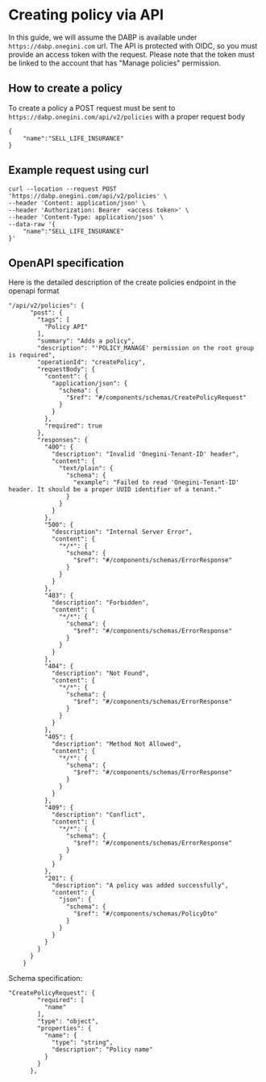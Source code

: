 # Creating policy via API
In this guide, we will assume the DABP is available under `https://dabp.onegini.com` url.
The API is protected with OIDC, so you must provide an access token with the request.
Please note that the token must be linked to the account that has "Manage policies" permission.

## How to create a policy
To create a policy a POST request must be sent to `https://dabp.onegini.com/api/v2/policies` with a proper request body
```
{
    "name":"SELL_LIFE_INSURANCE"
}
```


## Example request using curl

```
curl --location --request POST 'https://dabp.onegini.com/api/v2/policies' \
--header 'Content: application/json' \
--header 'Authorization: Bearer  <access token>' \
--header 'Content-Type: application/json' \
--data-raw '{
    "name":"SELL_LIFE_INSURANCE"
}'
```


## OpenAPI specification
Here is the detailed description of the create policies endpoint in the openapi format
``` 
"/api/v2/policies": {
      "post": {
        "tags": [
          "Policy API"
        ],
        "summary": "Adds a policy",
        "description": "'POLICY_MANAGE' permission on the root group is required",
        "operationId": "createPolicy",
        "requestBody": {
          "content": {
            "application/json": {
              "schema": {
                "$ref": "#/components/schemas/CreatePolicyRequest"
              }
            }
          },
          "required": true
        },
        "responses": {
          "400": {
            "description": "Invalid 'Onegini-Tenant-ID' header",
            "content": {
              "text/plain": {
                "schema": {
                  "example": "Failed to read 'Onegini-Tenant-ID' header. It should be a proper UUID identifier of a tenant."
                }
              }
            }
          },
          "500": {
            "description": "Internal Server Error",
            "content": {
              "*/*": {
                "schema": {
                  "$ref": "#/components/schemas/ErrorResponse"
                }
              }
            }
          },
          "403": {
            "description": "Forbidden",
            "content": {
              "*/*": {
                "schema": {
                  "$ref": "#/components/schemas/ErrorResponse"
                }
              }
            }
          },
          "404": {
            "description": "Not Found",
            "content": {
              "*/*": {
                "schema": {
                  "$ref": "#/components/schemas/ErrorResponse"
                }
              }
            }
          },
          "405": {
            "description": "Method Not Allowed",
            "content": {
              "*/*": {
                "schema": {
                  "$ref": "#/components/schemas/ErrorResponse"
                }
              }
            }
          },
          "409": {
            "description": "Conflict",
            "content": {
              "*/*": {
                "schema": {
                  "$ref": "#/components/schemas/ErrorResponse"
                }
              }
            }
          },
          "201": {
            "description": "A policy was added successfully",
            "content": {
              "json": {
                "schema": {
                  "$ref": "#/components/schemas/PolicyDto"
                }
              }
            }
          }
        }
      }
    }
```
Schema specification:
```
"CreatePolicyRequest": {
        "required": [
          "name"
        ],
        "type": "object",
        "properties": {
          "name": {
            "type": "string",
            "description": "Policy name"
          }
        }
      },

```
